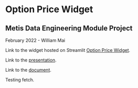 # Option Price Widget
## Metis Data Engineering Module Project

February 2022 - William Mai

Link to the widget hosted on Streamlit [Option Price Widget](https://share.streamlit.io/zyzzyva1423/option_price_widget/main).

Link to the [presentation](https://github.com/zyzzyva1423/option_price_widget/blob/main/Data_Engineering_Project_William_Mai.pdf).

Link to the [document](https://github.com/zyzzyva1423/option_price_widget/blob/main/Data_Engineering_Write-Up_William_Mai.pdf).

Testing fetch.

